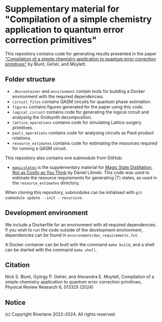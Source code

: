 # Supplementary material for "Compilation of a simple chemistry application to quantum error correction primitives"

This repository contains code for generating results presented in the paper ["Compilation of a simple chemistry application to quantum error correction primitives"](https://journals.aps.org/prresearch/abstract/10.1103/PhysRevResearch.6.013325) by Blunt, Gehér, and Moylett.

## Folder structure

- `.devcontainer` and `environment` contain tools for building a Docker environment with the required dependencies.
- `circuit_files` contains QASM circuits for quantum phase estimation.
- `figures` contains figures generated for the paper using this code.
- `logical_circuit` contains code for generating the logical circuit and analysing the Gridsynth decomposition.
- `lattice_operations` contains code for simulating Lattice surgery primitives.
- `pauli_operations` contains code for analysing circuits as Pauli product rotations.
- `resource_estimates` contains code for estimating the resources required for running a QASM circuit.

This repository also contains one submodule from GitHub:
- [`magicstates`](https://github.com/litinski/magicstates) is the supplementary material for [Magic State Distillation: Not as Costly as You Think](https://github.com/litinski/magicstates) by Daniel Litinski. This code was used to estimate the resource requirements for generating $|T\rangle$ states, as used in the `resource_estimates` directory.

When cloning this repository, submodules can be initialised with `git submodule update --init --recursive`.

## Development environment

We include a Dockerfile for an environment with all required dependencies.
If you wish to run the code outside of the development environment, dependencies can be
found in `environment/dev_requirements.txt`.

A Docker container can be built with the command `make build`,
and a shell can be started with the command `make shell`.

## Citation

Nick S. Blunt, György P. Gehér, and Alexandra E. Moylett, Compilation of a simple chemistry application to quantum error correction primitives, Physical Review Research 6, 013325 (2024)

## Notice

(c) Copyright Riverlane 2022-2024. All rights reserved.
